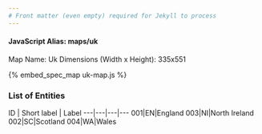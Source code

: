 ```yaml
---
# Front matter (even empty) required for Jekyll to process
---
```


#### JavaScript Alias: maps/uk

Map Name: Uk
Dimensions (Width x Height): 335x551



{% embed_spec_map uk-map.js %}

### List of Entities

ID | Short label | Label
---|---|---|---
001|EN|England
003|NI|North Ireland
002|SC|Scotland
004|WA|Wales

